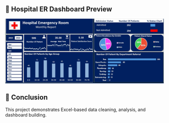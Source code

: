 
## 📸  Hospital ER Dashboard Preview  
<p align="center">
  <img src="https://github.com/Anitha812/excel-projects/blob/main/Hospital%20Emergency%20Room%20Data/Hospital%20Dashboard%20Final%20.jpg?raw=true" alt="Hospital ER Dashboard" width="600"/>
</p>


## 🎯 Conclusion  
This project demonstrates Excel-based data cleaning, analysis, and dashboard building.  
